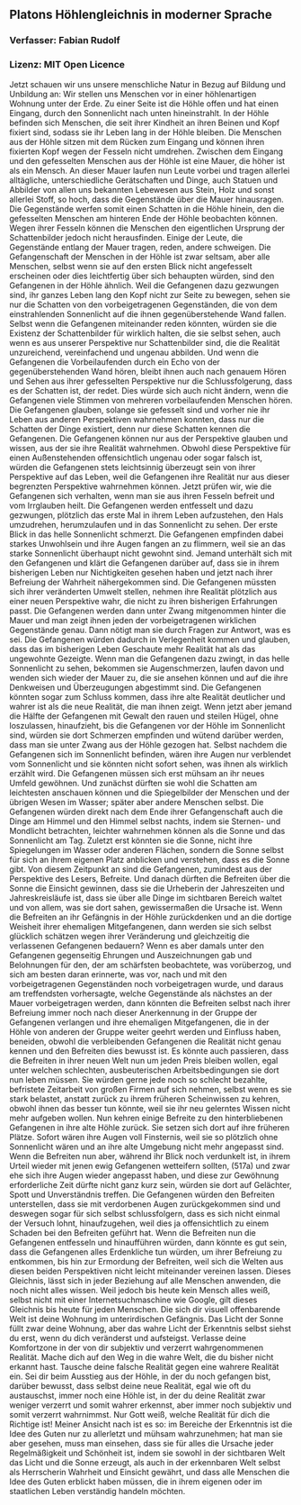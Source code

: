 ## Platons Höhlengleichnis in moderner Sprache
### Verfasser: Fabian Rudolf
### Lizenz: MIT Open Licence

Jetzt schauen wir uns unsere menschliche Natur in Bezug auf Bildung und Unbildung an: Wir stellen uns Menschen vor in einer höhlenartigen Wohnung unter der Erde. 
Zu einer Seite ist die Höhle offen und hat einen Eingang, durch den Sonnenlicht nach unten hineinstrahlt.
In der Höhle befinden sich Menschen, die seit ihrer Kindheit an ihren Beinen und Kopf fixiert sind, sodass sie ihr Leben lang in der Höhle bleiben. Die Menschen aus der Höhle sitzen mit dem Rücken zum Eingang und können ihren fixierten Kopf wegen der Fesseln nicht umdrehen. 
Zwischen dem Eingang und den gefesselten Menschen aus der Höhle ist eine Mauer, die höher ist als ein Mensch. 
An dieser Mauer laufen nun Leute vorbei und tragen allerlei alltägliche, unterschiedliche Gerätschaften und Dinge, auch Statuen und Abbilder von allen uns bekannten Lebewesen aus Stein, Holz und sonst allerlei Stoff, so hoch, dass die Gegenstände über die Mauer hinausragen. 
Die Gegenstände werfen somit einen Schatten in die Höhle hinein, den die gefesselten Menschen am hinteren Ende der Höhle beobachten können. Wegen ihrer Fesseln können die Menschen den eigentlichen Ursprung der Schattenbilder jedoch nicht herausfinden. 
Einige der Leute, die Gegenstände entlang der Mauer tragen, reden, andere schweigen.
Die Gefangenschaft der Menschen in der Höhle ist zwar seltsam, aber alle Menschen, selbst wenn sie auf den ersten Blick nicht angefesselt erscheinen oder dies leichtfertig über sich behaupten würden, sind den Gefangenen in der Höhle ähnlich. 
Weil die Gefangenen dazu gezwungen sind, ihr ganzes Leben lang den Kopf nicht zur Seite zu bewegen, sehen sie nur die Schatten von den vorbeigetragenen Gegenständen, die von dem einstrahlenden Sonnenlicht auf die ihnen gegenüberstehende Wand fallen.
Selbst wenn die Gefangenen miteinander reden könnten, würden sie die Existenz der Schattenbilder für wirklich halten, die sie selbst sehen, auch wenn es aus unserer Perspektive nur Schattenbilder sind, die die Realität unzureichend, vereinfachend und ungenau abbilden.
Und wenn die Gefangenen die Vorbeilaufenden durch ein Echo von der gegenüberstehenden Wand hören, bleibt ihnen auch nach genauem Hören und Sehen aus ihrer gefesselten Perspektive nur die Schlussfolgerung, dass es der Schatten ist, der redet. Dies würde sich auch nicht ändern, wenn die Gefangenen viele Stimmen von mehreren vorbeilaufenden Menschen hören.
Die Gefangenen glauben, solange sie gefesselt sind und vorher nie ihr Leben aus anderen Perspektiven wahrnehmen konnten, dass nur die Schatten der Dinge existiert, denn nur diese Schatten kennen die Gefangenen. 
Die Gefangenen können nur aus der Perspektive glauben und wissen, aus der sie ihre Realität wahrnehmen. Obwohl diese Perspektive für einen Außenstehenden offensichtlich ungenau oder sogar falsch ist, würden die Gefangenen stets leichtsinnig überzeugt sein von ihrer Perspektive auf das Leben, weil die Gefangenen ihre Realität nur aus dieser begrenzten Perspektive wahrnehmen können.
Jetzt prüfen wir, wie die Gefangenen sich verhalten, wenn man sie aus ihren Fesseln befreit und vom Irrglauben heilt. Die Gefangenen werden entfesselt und dazu gezwungen, plötzlich das erste Mal in ihrem Leben aufzustehen, den Hals umzudrehen, herumzulaufen und in das Sonnenlicht zu sehen. Der erste Blick in das helle Sonnenlicht schmerzt. Die Gefangenen empfinden dabei starkes Unwohlsein und ihre Augen fangen an zu flimmern, weil sie an das starke Sonnenlicht überhaupt nicht gewohnt sind.
Jemand unterhält sich mit den Gefangenen und klärt die Gefangenen darüber auf, dass sie in ihrem bisherigen Leben nur Nichtigkeiten gesehen haben und jetzt nach ihrer Befreiung der Wahrheit nähergekommen sind.
Die Gefangenen müssten sich ihrer veränderten Umwelt stellen, nehmen ihre Realität plötzlich aus einer neuen Perspektive wahr, die nicht zu ihren bisherigen Erfahrungen passt. 
Die Gefangenen werden dann unter Zwang mitgenommen hinter die Mauer und man zeigt ihnen jeden der vorbeigetragenen wirklichen Gegenstände genau. Dann nötigt man sie durch Fragen zur Antwort, was es sei. Die Gefangenen würden dadurch in Verlegenheit kommen und glauben, dass das im bisherigen Leben Geschaute mehr Realität hat als das ungewohnte Gezeigte.
Wenn man die Gefangenen dazu zwingt, in das helle Sonnenlicht zu sehen, bekommen sie Augenschmerzen, laufen davon und wenden sich wieder der Mauer zu, die sie ansehen können und auf die ihre Denkweisen und Überzeugungen abgestimmt sind. Die Gefangenen könnten sogar zum Schluss kommen, dass ihre alte Realität deutlicher und wahrer ist als die neue Realität, die man ihnen zeigt.
Wenn jetzt aber jemand die Hälfte der Gefangenen mit Gewalt den rauen und steilen Hügel, ohne loszulassen, hinaufzieht, bis die Gefangenen vor der Höhle im Sonnenlicht sind, würden sie dort Schmerzen empfinden und wütend darüber werden, dass man sie unter Zwang aus der Höhle gezogen hat. Selbst nachdem die Gefangenen sich im Sonnenlicht befinden, wären ihre Augen nur verblendet vom Sonnenlicht und sie könnten nicht sofort sehen, was ihnen als wirklich erzählt wird. 
Die Gefangenen müssen sich erst mühsam an ihr neues Umfeld gewöhnen. Und zunächst dürften sie wohl die Schatten am leichtesten anschauen können und die Spiegelbilder der Menschen und der übrigen Wesen im Wasser; später aber andere Menschen selbst. Die Gefangenen würden direkt nach dem Ende ihrer Gefangenschaft auch die Dinge am Himmel und den Himmel selbst nachts, indem sie Sternen- und Mondlicht betrachten, leichter wahrnehmen können als die Sonne und das Sonnenlicht am Tag.
Zuletzt erst könnten sie die Sonne, nicht ihre Spiegelungen im Wasser oder anderen Flächen, sondern die Sonne selbst für sich an ihrem eigenen Platz anblicken und verstehen, dass es die Sonne gibt.
Von diesem Zeitpunkt an sind die Gefangenen, zumindest aus der Perspektive des Lesers, Befreite. Und danach dürften die Befreiten über die Sonne die Einsicht gewinnen, dass sie die Urheberin der Jahreszeiten und Jahreskreisläufe ist, dass sie über alle Dinge im sichtbaren Bereich waltet und von allem, was sie dort sahen, gewissermaßen die Ursache ist.
Wenn die Befreiten an ihr Gefängnis in der Höhle zurückdenken und an die dortige Weisheit ihrer ehemaligen Mitgefangenen, dann werden sie sich selbst glücklich schätzen wegen ihrer Veränderung und gleichzeitig die verlassenen Gefangenen bedauern?
Wenn es aber damals unter den Gefangenen gegenseitig Ehrungen und Auszeichnungen gab und Belohnungen für den, der am schärfsten beobachtete, was vorüberzog, und sich am besten daran erinnerte, was vor, nach und mit den vorbeigetragenen Gegenständen noch vorbeigetragen wurde, und daraus am treffendsten vorhersagte, welche Gegenstände als nächstes an der Mauer vorbeigetragen werden, dann könnten die Befreiten selbst nach ihrer Befreiung immer noch nach dieser Anerkennung in der Gruppe der Gefangenen verlangen und ihre ehemaligen Mitgefangenen, die in der Höhle von anderen der Gruppe weiter geehrt werden und Einfluss haben, beneiden, obwohl die verbleibenden Gefangenen die Realität nicht genau kennen und den Befreiten dies bewusst ist. 
Es könnte auch passieren, dass die Befreiten in ihrer neuen Welt nun um jeden Preis bleiben wollen, egal unter welchen schlechten, ausbeuterischen Arbeitsbedingungen sie dort nun leben müssen. Sie würden gerne jede noch so schlecht bezahlte, befristete Zeitarbeit von großen Firmen auf sich nehmen, selbst wenn es sie stark belastet, anstatt zurück zu ihrem früheren Scheinwissen zu kehren, obwohl ihnen das besser tun könnte, weil sie ihr neu gelerntes Wissen nicht mehr aufgeben wollen.
Nun kehren einige Befreite zu den hinterbliebenen Gefangenen in ihre alte Höhle zurück. Sie setzen sich dort auf ihre früheren Plätze. Sofort wären ihre Augen voll Finsternis, weil sie so plötzlich ohne Sonnenlicht wären und an ihre alte Umgebung nicht mehr angepasst sind.
Wenn die Befreiten nun aber, während ihr Blick noch verdunkelt ist, in ihrem Urteil wieder mit jenen ewig Gefangenen wetteifern sollten, (517a) und zwar ehe sich ihre Augen wieder angepasst haben, und diese zur Gewöhnung erforderliche Zeit dürfte nicht ganz kurz sein, würden sie dort auf Gelächter, Spott und Unverständnis treffen. Die Gefangenen würden den Befreiten unterstellen, dass sie mit verdorbenen Augen zurückgekommen sind und deswegen sogar für sich selbst schlussfolgern, dass es sich nicht einmal der Versuch lohnt, hinaufzugehen, weil dies ja offensichtlich zu einem Schaden bei den Befreiten geführt hat. 
Wenn die Befreiten nun die Gefangenen entfesseln und hinaufführen würden, dann könnte es gut sein, dass die Gefangenen alles Erdenkliche tun würden, um ihrer Befreiung zu entkommen, bis hin zur Ermordung der Befreiten, weil sich die Welten aus diesen beiden Perspektiven nicht leicht miteinander vereinen lassen.
Dieses Gleichnis, lässt sich in jeder Beziehung auf alle Menschen anwenden, die noch nicht alles wissen. Weil jedoch bis heute kein Mensch alles weiß, selbst nicht mit einer Internetsuchmaschine wie Google, gilt dieses Gleichnis bis heute für jeden Menschen. 
Die sich dir visuell offenbarende Welt ist deine Wohnung im unterirdischen Gefängnis. 
Das Licht der Sonne füllt zwar deine Wohnung, aber das wahre Licht der Erkenntnis selbst siehst du erst, wenn du dich veränderst und aufsteigst.
Verlasse deine Komfortzone in der von dir subjektiv und verzerrt wahrgenommenen Realität. Mache dich auf den Weg in die wahre Welt, die du bisher nicht erkannt hast. Tausche deine falsche Realität gegen eine wahrere Realität ein. 
Sei dir beim Ausstieg aus der Höhle, in der du noch gefangen bist, darüber bewusst, dass selbst deine neue Realität, egal wie oft du austauschst, immer noch eine Höhle ist, in der du deine Realität zwar weniger verzerrt und somit wahrer erkennst, aber immer noch subjektiv und somit verzerrt wahrnimmst. Nur Gott weiß, welche Realität für dich die Richtige ist! Meiner Ansicht nach ist es so: im Bereiche der Erkenntnis ist die Idee des Guten nur zu allerletzt und mühsam wahrzunehmen; hat man sie aber gesehen, muss man einsehen, dass sie für alles die Ursache jeder Regelmäßigkeit und Schönheit ist, indem sie sowohl in der sichtbaren Welt das Licht und die Sonne erzeugt, als auch in der erkennbaren Welt selbst als Herrscherin Wahrheit und Einsicht gewährt, und dass alle Menschen die Idee des Guten erblickt haben müssen, die in ihrem eigenen oder im staatlichen Leben verständig handeln möchten.
